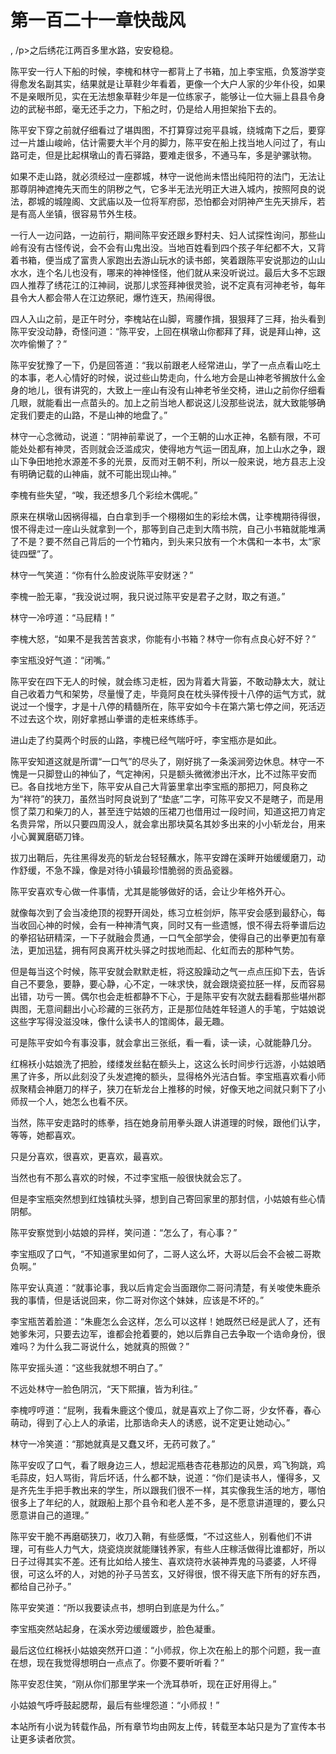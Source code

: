 # 第一百二十一章快哉风
,  /p&gt;之后绣花江两百多里水路，安安稳稳。
   陈平安一行人下船的时候，李槐和林守一都背上了书箱，加上李宝瓶，负笈游学变得愈发名副其实，结果就是让草鞋少年看着，更像一个大户人家的少年仆役，如果不是亲眼所见，实在无法想象草鞋少年是一位练家子，能够让一位大骊上县县令身边的武秘书郎，毫无还手之力，下船之时，仍是给人用担架抬下去的。
   陈平安下穿之前就仔细看过了堪舆图，不打算穿过宛平县城，绕城南下之后，要穿过一片雄山峻岭，估计需要大半个月的脚力，陈平安在船上找当地人问过了，有山路可走，但是比起棋墩山的青石驿路，要难走很多，不通马车，多是驴骡驮物。
   如果不走山路，就必须经过一座郡城，林守一说他尚未悟出纯阳符的法门，无法让那尊阴神遮掩先天而生的阴秽之气，它多半无法光明正大进入城内，按照阿良的说法，郡城的城隍阁、文武庙以及一位将军府邸，恐怕都会对阴神产生先天排斥，若是有高人坐镇，很容易节外生枝。
   一行人一边问路，一边前行，期间陈平安还跟乡野村夫、妇人试探性询问，那些山岭有没有古怪传说，会不会有山鬼出没。当地百姓看到四个孩子年纪都不大，又背着书箱，便当成了富贵人家跑出去游山玩水的读书郎，笑着跟陈平安说那边的山山水水，连个名儿也没有，哪来的神神怪怪，他们就从来没听说过。最后大多不忘跟四人推荐了绣花江的江神祠，说那儿求签拜神很灵验，说不定真有河神老爷，每年县令大人都会带人在江边祭祀，爆竹连天，热闹得很。
   四人入山之前，是正午时分，李槐站在山脚，弯腰作揖，狠狠拜了三拜，抬头看到陈平安没动静，奇怪问道：“陈平安，上回在棋墩山你都拜了拜，说是拜山神，这次咋偷懒了？”
   陈平安犹豫了一下，仍是回答道：“我以前跟老人经常进山，学了一点点看山吃土的本事，老人心情好的时候，说过些山势走向，什么地方会是山神老爷搁放什么金身的地儿，很有讲究的，大致上一座山有没有山神老爷坐交椅，进山之前你仔细看几眼，就能看出一点苗头的。加上之前当地人都说这儿没那些说法，就大致能够确定我们要走的山路，不是山神的地盘了。”
   林守一心念微动，说道：“阴神前辈说了，一个王朝的山水正神，名额有限，不可能处处都有神灵，否则就会泛滥成灾，使得地方气运一团乱麻，加上山水之争，跟山下争田地抢水源差不多的光景，反而对王朝不利，所以一般来说，地方县志上没有明确记载的山神庙，就不可能出现山神。”
   李槐有些失望，“唉，我还想多几个彩绘木偶呢。”
   原来在棋墩山因祸得福，白白拿到手一个栩栩如生的彩绘木偶，让李槐期待得很，恨不得走过一座山头就拿到一个，那等到自己走到大隋书院，自己小书箱就能堆满了不是？要不然自己背后的一个竹箱内，到头来只放有一个木偶和一本书，太“家徒四壁”了。
   林守一气笑道：“你有什么脸皮说陈平安财迷？”
   李槐一脸无辜，“我没说过啊，我只说过陈平安是君子之财，取之有道。”
   林守一冷哼道：“马屁精！”
   李槐大怒，“如果不是我苦苦哀求，你能有小书箱？林守一你有点良心好不好？”
   李宝瓶没好气道：“闭嘴。”
   陈平安在四下无人的时候，就会练习走桩，因为背着大背篓，不敢动静太大，就让自己收着力气和架势，尽量慢了走，毕竟阿良在枕头驿传授十八停的运气方式，就说过一个慢字，才是十八停的精髓所在，陈平安如今卡在第六第七停之间，死活迈不过去这个坎，刚好拿撼山拳谱的走桩来练练手。
   进山走了约莫两个时辰的山路，李槐已经气喘吁吁，李宝瓶亦是如此。
   陈平安知道这就是所谓“一口气”的尽头了，刚好挑了一条溪涧旁边休息。林守一不愧是一只脚登山的神仙了，气定神闲，只是额头微微渗出汗水，比不过陈平安而已。各自找地方坐下，陈平安从自己大背篓里拿出李宝瓶的那把刀，阿良称之为“祥符”的狭刀，虽然当时阿良说到了“垫底”二字，可陈平安又不是瞎子，而是用惯了菜刀和柴刀的人，甚至连宁姑娘的压裙刀也借用过一段时间，知道这把刀肯定名贵异常，所以只要四周没人，就会拿出那块莫名其妙多出来的小小斩龙台，用来小心翼翼磨砺刀锋。
   拔刀出鞘后，先往黑得发亮的斩龙台轻轻蘸水，陈平安蹲在溪畔开始缓缓磨刀，动作舒缓，不急不躁，像是对待小镇最珍惜脆弱的贡品瓷器。
   陈平安喜欢专心做一件事情，尤其是能够做好的话，会让少年格外开心。
   就像每次到了会当凌绝顶的视野开阔处，练习立桩剑炉，陈平安会感到最舒心，每当收回心神的时候，会有一种神清气爽，同时又有一些遗憾，恨不得去将拳谱后边的拳招钻研精深，一下子就融会贯通，一口气全部学会，使得自己的出拳更加有章法，更加迅猛，拥有阿良离开枕头驿之时拔地而起、化虹而去的那种气势。
   但是每当这个时候，陈平安就会默默走桩，将这股躁动之气一点点压抑下去，告诉自己不要急，要静，要心静，心不定，一味求快，就会跟烧瓷拉胚一样，反而容易出错，功亏一篑。偶尔也会走桩都静不下心，于是陈平安有次就去翻看那些堪州郡舆图，无意间翻出小心珍藏的三张药方，正是那位陆姓年轻道人的手笔，宁姑娘说这些字写得没滋没味，像什么读书人的馆阁体，最无趣。
   可是陈平安如今有事没事，就会拿出三张纸，看一看，读一读，心就能静几分。
   红棉袄小姑娘洗了把脸，缕缕发丝黏在额头上，这这么长时间步行远游，小姑娘晒黑了许多，所以此刻没了头发遮掩的额头，显得格外光洁白皙。李宝瓶喜欢看小师叔聚精会神磨刀的样子，狭刀在斩龙台上推移的时候，好像天地之间就只剩下了小师叔一个人，她怎么也看不厌。
   当然，陈平安走路时的练拳，挡在她身前用拳头跟人讲道理的时候，跟他们认字，等等，她都喜欢。
   只是分喜欢，很喜欢，更喜欢，最喜欢。
   当然也有不那么喜欢的时候，不过李宝瓶一般很快就会忘了。
   但是李宝瓶突然想到红烛镇枕头驿，想到自己寄回家里的那封信，小姑娘有些心情阴郁。
   陈平安察觉到小姑娘的异样，笑问道：“怎么了，有心事？”
   李宝瓶叹了口气，“不知道家里如何了，二哥人这么坏，大哥以后会不会被二哥欺负啊。”
   陈平安认真道：“就事论事，我以后肯定会当面跟你二哥问清楚，有关唆使朱鹿杀我的事情，但是话说回来，你二哥对你这个妹妹，应该是不坏的。”
   李宝瓶苦着脸道：“朱鹿怎么会这样，怎么可以这样！她既然已经是武人了，还有她爹朱河，只要去边军，谁都会抢着要的，她以后靠自己去争取一个诰命身份，很难吗？为什么我二哥说什么，她就真的照做？”
   陈平安摇头道：“这些我就想不明白了。”
   不远处林守一脸色阴沉，“天下熙攘，皆为利往。”
   李槐哼哼道：“屁咧，我看朱鹿这个傻瓜，就是喜欢上了你二哥，少女怀春，春心萌动，得到了心上人的承诺，比那诰命夫人的诱惑，说不定更让她动心。”
   林守一冷笑道：“那她就真是又蠢又坏，无药可救了。”
   陈平安叹了口气，看了眼身边三人，想起泥瓶巷杏花巷那边的风景，鸡飞狗跳，鸡毛蒜皮，妇人骂街，背后坏话，什么都不缺，说道：“你们是读书人，懂得多，又是齐先生手把手教出来的学生，所以跟我们很不一样，其实像我生活的地方，哪怕很多上了年纪的人，就跟船上那个县令和老人差不多，是不愿意讲道理的，要么只愿意讲自己的道理。”
   陈平安干脆不再磨砺狭刀，收刀入鞘，有些感慨，“不过这些人，别看他们不讲理，可有些人力气大，烧瓷烧炭就能赚钱养家，有些人庄稼活做得比谁都好，所以日子过得其实不差。还有比如给人接生、喜欢烧符水装神弄鬼的马婆婆，人坏得很，可这么坏的人，对她的孙子马苦玄，又好得很，恨不得天底下所有的好东西，都给自己孙子。”
   陈平安笑道：“所以我要读点书，想明白到底是为什么。”
   李宝瓶突然站起身，在溪水旁边缓缓踱步，脸色凝重。
   最后这位红棉袄小姑娘突然开口道：“小师叔，你上次在船上的那个问题，我一直在想，现在我觉得想明白一点点了。你要不要听听看？”
   陈平安忍住笑，“刚从你们那里学来一个洗耳恭听，现在正好用得上。”
   小姑娘气呼呼鼓起腮帮，最后有些埋怨道：“小师叔！”
  本站所有小说为转载作品，所有章节均由网友上传，转载至本站只是为了宣传本书让更多读者欣赏。